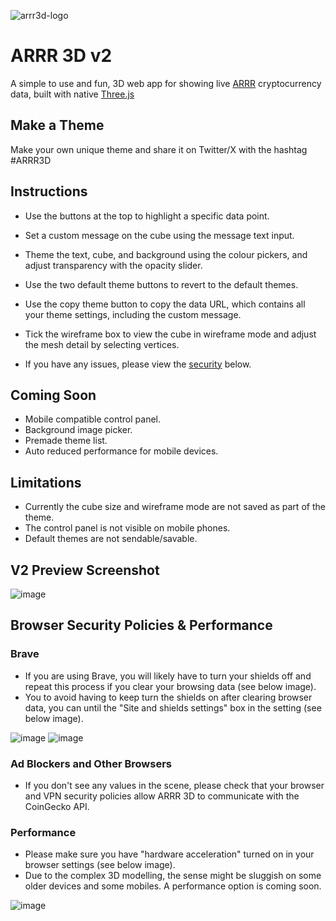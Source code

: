 ![arrr3d-logo](https://github.com/QuirkyRobots/arrr3d/assets/29914179/7218a5fe-69db-4ae8-9eee-255caa9c8864)

# ARRR 3D v2

A simple to use and fun, 3D web app for showing live [ARRR](https://www.coingecko.com/en/coins/pirate-chain) cryptocurrency data, built with native [Three.js](https://threejs.org)

## Make a Theme

Make your own unique theme and share it on Twitter/X with the hashtag #ARRR3D

## Instructions

* Use the buttons at the top to highlight a specific data point.
* Set a custom message on the cube using the message text input.
* Theme the text, cube, and background using the colour pickers, and adjust transparency with the opacity slider.
* Use the two default theme buttons to revert to the default themes.
* Use the copy theme button to copy the data URL, which contains all your theme settings, including the custom message.
* Tick the wireframe box to view the cube in wireframe mode and adjust the mesh detail by selecting vertices.

  
* If you have any issues, please view the [security](#browser-security-policies--performance) below.

## Coming Soon

* Mobile compatible control panel.
* Background image picker.
* Premade theme list.
* Auto reduced performance for mobile devices.

## Limitations

* Currently the cube size and wireframe mode are not saved as part of the theme.
* The control panel is not visible on mobile phones.
* Default themes are not sendable/savable.

## V2 Preview Screenshot

![image](https://github.com/QuirkyRobots/arrr3d/assets/29914179/7ef2211e-4070-43dd-b24b-01813edc2e02)

## Browser Security Policies & Performance

### Brave

* If you are using Brave, you will likely have to turn your shields off and repeat this process if you clear your browsing data (see below image).
* You to avoid having to keep turn the shields on after clearing browser data, you can until the "Site and shields settings" box in the setting (see below image).

![image](https://github.com/QuirkyRobots/arrr3d/assets/29914179/8efa176e-14c7-45b7-818c-ef1275079ac6) ![image](https://github.com/QuirkyRobots/arrr3d/assets/29914179/4d03cb47-ec86-4742-a49d-98850dcac995)

### Ad Blockers and Other Browsers

* If you don't see any values in the scene, please check that your browser and VPN security policies allow ARRR 3D to communicate with the CoinGecko API.

### Performance

* Please make sure you have "hardware acceleration" turned on in your browser settings (see below image).
* Due to the complex 3D modelling, the sense might be sluggish on some older devices and some mobiles. A performance option is coming soon.

![image](https://github.com/QuirkyRobots/arrr3d/assets/29914179/41519f81-4f6e-42d7-a536-659aac82b141)
